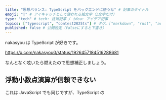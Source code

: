```yaml
---
title: "思想バランス: TypeScript をバックエンドに使うな" # 記事のタイトル
emoji: "🧩" # アイキャッチとして使われる絵文字（1文字だけ）
type: "tech" # tech: 技術記事 / idea: アイデア記事
topics: ["typescript", "contest2025ts"] # タグ。["markdown", "rust", "aws"]のように指定する
published: false # 公開設定（falseにすると下書き）
---
```


nakasyou は TypeScript が好きです。

https://x.com/nakasyou0/status/1926457184516288681

なんとなく呟いたら燃えたので思想補正しましょう。

## 浮動小数点演算が信頼できない

これは JavaScript でも同じですが、TypeScript の
